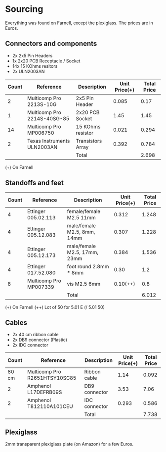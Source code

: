 # Sourcing

Everything was found on Farnell, except the plexiglass.  The prices
are in Euros.

## Connectors and components

- 2x 2x5  Pin Headers
- 1x 2x20 PCB Receptacle / Socket
- 14x 15 KOhms resitors
- 2x ULN2003AN

| Count | Reference                   | Description       | Unit Price(+) | Total Price |
|-------|-----------------------------|-------------------|---------------|-------------|
| 2     | Multicomp Pro 2213S-10G     | 2x5 Pin Header    | 0.085         | 0.17        |
| 1     | Multicomp Pro 2214S-40SG-85 | 2x20 PCB Socket   | 1.45          | 1.45        |
| 14    | Multicomp Pro MP006750      | 15 KOhms resistor | 0.021         | 0.294       |
| 2     | Texas Instruments ULN2003AN | Transistors Array | 0.392         | 0.784       |
|       |                             | Total             |               | 2.698       |

(+) On Farnell

## Standoffs and feet

| Count | Reference              | Description                  | Unit Price(+) | Total Price |
|-------|------------------------|------------------------------|---------------|-------------|
| 4     | Ettinger 005.02.113    | female/female M2.5 11mm      | 0.312         | 1.248       |
| 4     | Ettinger 005.12.083    | male/female M2.5, 8mm, 14mm  | 0.307         | 1.228       |
| 4     | Ettinger 005.12.173    | male/female M2.5, 17mm, 23mm | 0.384         | 1.536       |
| 4     | Ettinger 017.52.080    | foot round 2.8mm * 8mm       | 0.30          | 1.2         |
| 8     | Multicomp Pro MP007339 | vis M2.5 6mm                 | 0.10(++)      | 0.8         |
|       |                        | Total                        |               | 6.012       |

(+) On Farnell
(++) Lot of 50 for 5.01 E (/ 5.01 50)

## Cables

- 2x 40 cm ribbon cable
- 2x DB9 connector (Plastic)
- 2x IDC connector

| Count | Reference                     | Description   | Unit Price(+) | Total Price |
|-------|-------------------------------|---------------|---------------|-------------|
| 80 cm | Multicomp Pro R2651HTSY10SC85 | Ribbon cable  | 1.14          | 0.092       |
| 2     | Amphenol L17DEFRB09S          | DB9 connector | 3.53          | 7.06        |
| 2     | Amphenol T812110A101CEU       | IDC connector | 0.293         | 0.586       |
|       |                               | Total         |               | 7.738       |

## Plexiglass

2mm transparent plexiglass plate (on Amazon) for a few Euros.
